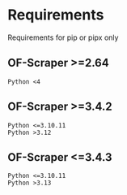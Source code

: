 # Requirements

Requirements for pip or pipx only

###

## OF-Scraper >=2.64

```
Python <4
```

&#x20;  &#x20;

## OF-Scraper >=3.4.2

&#x20;     &#x20;

```
Python <=3.10.11
Python >3.12
```

&#x20;

## OF-Scraper <=3.4.3&#x20;

```
Python <=3.10.11
Python >3.13
```



